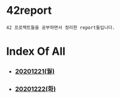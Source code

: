 # 42report
	42 프로젝트들을 공부하면서 정리한 report들입니다.

# Index Of All

- ### [20201221(월)](https://github.com/42starter/seujeon_story/tree/main/42report/2020-12-21-ft_libft_1)

- ### [20201222(화)](https://github.com/42starter/seujeon_story/tree/main/42report/2020-12-22-ft_libft_2)
